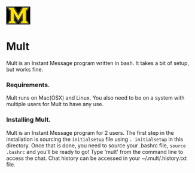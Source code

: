 ![Mult Logo](docs/multlogo.png "Mult")
  
# Mult
Mult is an Instant Message program written in bash. It
takes a bit of setup, but works fine.                                          

### Requirements.
Mult runs on Mac(OSX) and Linux. You also need to be on a 
system with multiple users for Mult to have any use.

### Installing Mult.
Mult is an Instant Message program for 2 users. The first
step in the installation is sourcing the `initialsetup` file
using `. initialsetup` in this directory. Once that is done,
you need to source your .bashrc file, `source .bashrc` and
you'll be ready to go! Type 'mult' from the command line to
access the chat. Chat history can be accessed in your
~/.mult/.history.txt file.
